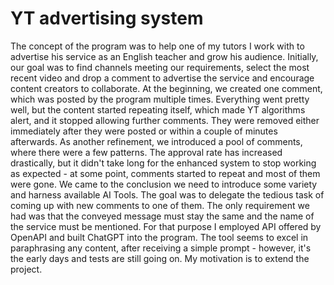 # YT advertising system
The concept of the program was to help one of my tutors I work with to advertise his service as an English teacher and grow his audience. Initially, our goal was to find channels meeting our requirements, select the most recent video and drop a comment to advertise the service and encourage content creators to collaborate. At the beginning, we created one comment, which was posted by the program multiple times. Everything went pretty well, but the content started repeating itself, which made YT algorithms alert, and it stopped allowing further comments. They were removed either immediately after they were posted or within a couple of minutes afterwards. As another refinement, we introduced a pool of comments, where there were a few patterns. The approval rate has increased drastically, but it didn't take long for the enhanced system to stop working as expected - at some point, comments started to repeat and most of them were gone. We came to the conclusion we need to introduce some variety and harness available AI Tools. The goal was to delegate the tedious task of coming up with new comments to one of them. The only requirement we had was that the conveyed message must stay the same and the name of the service must be mentioned. For that purpose I employed API offered by OpenAPI and built ChatGPT into the program. The tool seems to excel in paraphrasing any content, after receiving a simple prompt - however, it's the early days and tests are still going on. My motivation is to extend the project.

